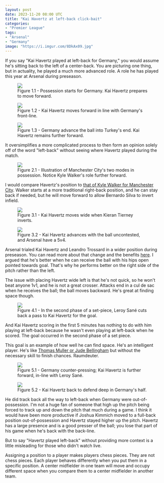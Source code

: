 ```yaml
---
layout: post
date: 2023-11-20 08:00 UTC
title: "Kai Havertz at left-back click-bait" 
categories:
- "Premier League"
tags:
- "Arsenal"
- "Germany"
image: "https://i.imgur.com/8DkAx09.jpg"
---
```


If you say "Kai Havertz played at left-back for Germany," you would assume he's sitting back to the left of a center-back. You are picturing one thing, but in actuality, he played a much more advanced role. A role he has played this year at Arsenal during preseason.

<!---more--->

<figure>
    <img src="https://i.imgur.com/n81nmdP.jpg">
    <figcaption>Figure 1.1 - Possession starts for Germany. Kai Havertz prepares to move forward.</figcaption>
</figure> 

<figure>
    <img src="https://i.imgur.com/8DkAx09.jpg">
    <figcaption>Figure 1.2 - Kai Havertz moves forward in line with Germany's front-line.</figcaption>
</figure> 

<figure>
    <img src="https://i.imgur.com/68VnJio.jpg">
    <figcaption>Figure 1.3 - Germany advance the ball into Turkey's end. Kai Havertz remains further forward.</figcaption>
</figure> 

It oversimplifies a more complicated process to then form an opinion solely off of the word "left-back" without seeing where Havertz played during the match.

<figure>
    <img src="https://i.imgur.com/lk5dZaG.jpg">
    <figcaption>Figure 2.1 - Illustration of Manchester City's two modes in possession. Notice Kyle Walker's role further forward.</figcaption>
</figure> 

I would compare Havertz's position to [that of Kyle Walker for Manchester City](https://tacticsjournal.com/2023/11/06/manchester-citys-slow-buildup-deep-counters-bournemouths-low-block/). Walker starts at a more traditional right-back position, and he can stay back if needed, but he will move forward to allow Bernardo Silva to invert infield. 

<figure>
    <img src="https://i.imgur.com/S0peqQd.jpg">
    <figcaption>Figure 3.1 - Kai Havertz moves wide when Kieran Tierney inverts.</figcaption>
</figure> 

<figure>
    <img src="https://i.imgur.com/I9HbBb7.jpg">
    <figcaption>Figure 3.2 - Kai Havertz advances with the ball uncontested, and Arsenal have a 5v4.</figcaption>
</figure> 

Arsenal trialed Kai Havertz and Leandro Trossard in a wider position during preseason. You can read more about that change and the benefits [here](https://tacticsjournal.com/2023/07/14/arsenal-left-midfielder-experiment/). I argued that he's better when he can receive the ball with his hips open pointed towards goal. That's why he performs better on the right side of the pitch rather than the left. 

The issue with placing Havertz wide left is that he's not quick, so he won't beat anyone 1v1, and he is not a great crosser. Attacks end in a cul de sac when he receives the ball; the ball moves backward. He's great at finding space though. 

<figure>
    <img src="https://i.imgur.com/U6e2f45.jpg">
    <figcaption>Figure 4.1 - In the second phase of a set-piece, Leroy Sané cuts back a pass to Kai Havertz for the goal.</figcaption>
</figure> 

And Kai Havertz scoring in the first 5 minutes has nothing to do with him playing at left-back because he wasn't even playing at left-back when he scored. The goal occurred in the second phase of a set piece.

This goal is an example of how well he can find space. He's an intelligent player. He's like [Thomas Muller or Jude Bellingham](https://tacticsjournal.com/2023/10/31/jude-bellingham-the-worlds-best-interpreter-of-space/) but without the necessary skill to finish chances. Raumdeuter.

<figure>
    <img src="https://i.imgur.com/h14Pm6r.jpg">
    <figcaption>Figure 5.1 - Germany counter-pressing; Kai Havertz is further forward, in-line with Leroy Sané.</figcaption>
</figure> 

<figure>
    <img src="https://i.imgur.com/8bKnhfs.jpg">
    <figcaption>Figure 5.2 - Kai Havertz back to defend deep in Germany's half.</figcaption>
</figure> 

He did track back all the way to left-back when Germany were out-of-possession. I'm not a huge fan of someone that high up the pitch being forced to track up and down the pitch that much during a game. I think it would have been more productive if Joshua Kimmich moved to a full-back position out-of-possession and Havertz stayed higher up the pitch. Havertz has a large presence and is a good presser of the ball; you lose that part of his game when he's back with the back-line.

But to say "Havertz played left-back" without providing more context is a little misleading for those who didn't watch live.  

Assigning a position to a player makes players chess pieces. They are not chess pieces. Each player behaves differently when you put them in a specific position. A center midfielder in one team will move and occupy different space when you compare them to a center midfielder in another team.